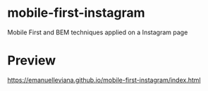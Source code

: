 # mobile-first-instagram
Mobile First and BEM techniques applied on a Instagram page

# Preview
https://emanuelleviana.github.io/mobile-first-instagram/index.html
